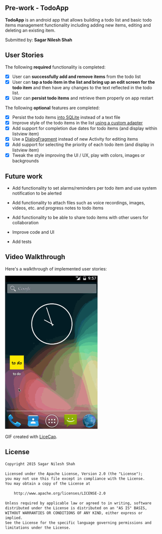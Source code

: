 ## Pre-work - TodoApp

**TodoApp** is an android app that allows building a todo list and basic todo items management functionality including adding new items, editing and deleting an existing item.

Submitted by: **Sagar Nilesh Shah**

## User Stories

The following **required** functionality is completed:

* [x] User can **successfully add and remove items** from the todo list
* [x] User can **tap a todo item in the list and bring up an edit screen for the todo item** and then have any changes to the text reflected in the todo list.
* [x] User can **persist todo items** and retrieve them properly on app restart

The following **optional** features are completed:

* [x] Persist the todo items [into SQLite](http://guides.codepath.com/android/Persisting-Data-to-the-Device#sqlite) instead of a text file
* [x] Improve style of the todo items in the list [using a custom adapter](http://guides.codepath.com/android/Using-an-ArrayAdapter-with-ListView)
* [x] Add support for completion due dates for todo items (and display within listview item)
* [x] Use a [DialogFragment](http://guides.codepath.com/android/Using-DialogFragment) instead of new Activity for editing items
* [x] Add support for selecting the priority of each todo item (and display in listview item)
* [x] Tweak the style improving the UI / UX, play with colors, images or backgrounds

## Future work

- Add functionality to set alarms/reminders per todo item and use system notification to be alerted

- Add functionality to attach files such as voice recordings, images, videos, etc. and progress notes to todo items

- Add functionality to be able to share todo items with other users for collaboration

- Improve code and UI

- Add tests

## Video Walkthrough

Here's a walkthrough of implemented user stories:

<img src='todoapp.gif' title='TodoApp Video Walkthrough' width='303' height="500" alt='TodoApp Video Walkthrough' />

GIF created with [LiceCap](http://www.cockos.com/licecap/).


## License

    Copyright 2015 Sagar Nilesh Shah

    Licensed under the Apache License, Version 2.0 (the "License");
    you may not use this file except in compliance with the License.
    You may obtain a copy of the License at

        http://www.apache.org/licenses/LICENSE-2.0

    Unless required by applicable law or agreed to in writing, software
    distributed under the License is distributed on an "AS IS" BASIS,
    WITHOUT WARRANTIES OR CONDITIONS OF ANY KIND, either express or implied.
    See the License for the specific language governing permissions and
    limitations under the License.